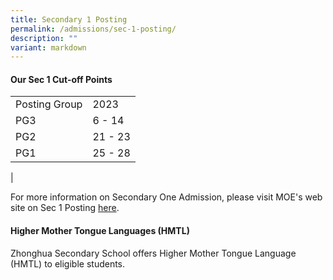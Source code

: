 ```yaml
---
title: Secondary 1 Posting
permalink: /admissions/sec-1-posting/
description: ""
variant: markdown
---
```

#### **Our Sec 1 Cut-off Points**

|  |  |
|---|---|
| Posting Group | 2023 |
| PG3 | 6 - 14 |
| PG2 | 21 - 23 |
| PG1 | 25 - 28 |
|

For more information on Secondary One Admission, please visit MOE's web site on Sec 1 Posting [here](https://moe.gov.sg/secondary/s1-posting/).

#### **Higher Mother Tongue Languages (HMTL)**
Zhonghua Secondary School offers Higher Mother Tongue Language (HMTL) to eligible students.